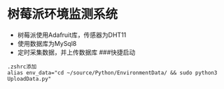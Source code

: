 ﻿# 树莓派环境监测系统
- 树莓派使用Adafruit库，传感器为DHT11
- 使用数据库为MySql8
- 定时采集数据，并上传数据库
###快捷启动
```
.zshrc添加
alias env_data="cd ~/source/Python/EnvironmentData/ && sudo python3 UploadData.py"
```